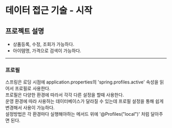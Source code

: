 # 데이터 접근 기술 - 시작

## 프로젝트 설명
- 상품등록, 수정, 조회가 가능하다.
- 아이템명, 가격으로 검색이 가능하다.

---
### 프로필
스프링은 로딩 시점에 application.properties의 'spring.profiles.active' 속성을 읽어서 프로필로 사용한다.  
프로필은 다양한 환경에 따라서 각각 다른 설정을 할때 사용한다.  
운영 환경에 따라 사용하는 데이터베이스가 달라질 수 있는데 프로필 설정을 통해 쉽게 변경해서 사용이 가능하다.  
설정방법은 각 환경마다 실행해야하는 메서드 위에 '@Profiles("local")' 처럼 달아주면 된다.  
